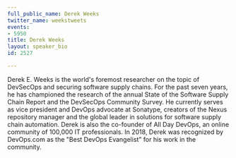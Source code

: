 ```yaml
---
full_public_name: Derek Weeks
twitter_name: weekstweets
events:
- 5950
title: Derek Weeks
layout: speaker_bio
id: 2527

---
```

Derek E. Weeks is the world's foremost researcher on the topic of DevSecOps and securing software supply chains.  For the past seven years, he has championed the research of the annual State of the Software Supply Chain Report and the DevSecOps Community Survey.  He currently serves as vice president and DevOps advocate at Sonatype, creators of the Nexus repository manager and the global leader in solutions for software supply chain automation. Derek is also the co-founder of All Day DevOps, an online community of 100,000 IT professionals. In 2018, Derek was recognized by DevOps.com as the "Best DevOps Evangelist" for his work in the community.
